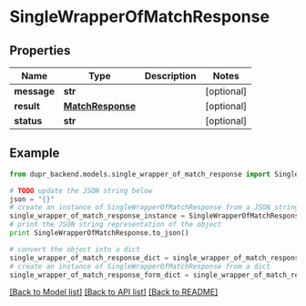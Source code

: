 # SingleWrapperOfMatchResponse


## Properties
Name | Type | Description | Notes
------------ | ------------- | ------------- | -------------
**message** | **str** |  | [optional] 
**result** | [**MatchResponse**](MatchResponse.md) |  | [optional] 
**status** | **str** |  | [optional] 

## Example

```python
from dupr_backend.models.single_wrapper_of_match_response import SingleWrapperOfMatchResponse

# TODO update the JSON string below
json = "{}"
# create an instance of SingleWrapperOfMatchResponse from a JSON string
single_wrapper_of_match_response_instance = SingleWrapperOfMatchResponse.from_json(json)
# print the JSON string representation of the object
print SingleWrapperOfMatchResponse.to_json()

# convert the object into a dict
single_wrapper_of_match_response_dict = single_wrapper_of_match_response_instance.to_dict()
# create an instance of SingleWrapperOfMatchResponse from a dict
single_wrapper_of_match_response_form_dict = single_wrapper_of_match_response.from_dict(single_wrapper_of_match_response_dict)
```
[[Back to Model list]](../README.md#documentation-for-models) [[Back to API list]](../README.md#documentation-for-api-endpoints) [[Back to README]](../README.md)


